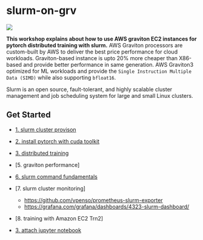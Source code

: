# slurm-on-grv

![](https://github.com/gnosia93/slurm-on-grv/blob/main/tutorial/images/slurm-ws-arch.png)

**This workshop explains about how to use AWS graviton EC2 instances for pytorch distributed training with slurm.** 
AWS Graviton processors are custom-built by AWS to deliver the best price performance for cloud workloads. Graviton-based instance is upto 20% more cheaper than X86-based and provide better performance in same generation. AWS Graviton3 optimized for ML workloads and provide the `Single Instruction Multiple Data (SIMD)` while also supporting `bfloat16`. 

Slurm is an open source, fault-tolerant, and highly scalable cluster management and job scheduling system for large and small Linux clusters. 

## Get Started ##

* [1. slurm cluster provison](https://github.com/gnosia93/slurm-on-grv/blob/main/tutorial/1.provison.md)

* [2. install pytorch with cuda toolkit](https://github.com/gnosia93/slurm-on-grv/blob/main/tutorial/2.cuda-toolkit.md)

* [3. distributed training](https://github.com/gnosia93/slurm-on-grv/blob/main/tutorial/3.distributed-training.md)

* [5. graviton performance] 


* [6. slurm command fundamentals](https://github.com/gnosia93/slurm-on-grv/blob/main/tutorial/5.slurm-basic.md)

* [7. slurm cluster monitoring]
   - https://github.com/vpenso/prometheus-slurm-exporter
   - https://grafana.com/grafana/dashboards/4323-slurm-dashboard/

* [8. training with Amazon EC2 Trn2]

* [3. attach jupyter notebook](https://github.com/gnosia93/slurm-on-grv/blob/main/tutorial/2.attach-jupyter.md)





